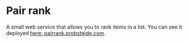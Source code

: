 # Pair rank

A small web service that allows you to rank items in a list.
You can see it deployed [here: pairrank.probsteide.com](https://pairrank.probsteide.com).
